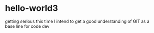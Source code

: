 # hello-world3
getting serious this time
I intend to get a good understanding of GIT as a base line for code dev
